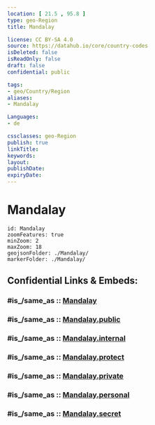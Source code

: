 ```yaml
---
location: [ 21.5 , 95.8 ] 
type: geo-Region
title: Mandalay

license: CC BY-SA 4.0
source: https://datahub.io/core/country-codes
isDeleted: false
isReadOnly: false
draft: false
confidential: public

tags:
- geo/Country/Region
aliases:
- Mandalay

Languages:
- de

cssclasses: geo-Region
publish: true
linkTitle: 
keywords: 
layout: 
publishDate: 
expiryDate: 
---
```


# Mandalay

```leaflet
id: Mandalay
zoomFeatures: true 
minZoom: 2 
maxZoom: 18
geojsonFolder: ./Mandalay/
markerFolder: ./Mandalay/
```


## Confidential Links & Embeds: 

### #is_/same_as :: [Mandalay](/_Standards/Earth/Continent/Asia/Asia~South~East/Myanmar/States~Myanmar/Mandalay.md) 

### #is_/same_as :: [Mandalay.public](/_public/Earth/Continent/Asia/Asia~South~East/Myanmar/States~Myanmar/Mandalay.public.md) 

### #is_/same_as :: [Mandalay.internal](/_internal/Earth/Continent/Asia/Asia~South~East/Myanmar/States~Myanmar/Mandalay.internal.md) 

### #is_/same_as :: [Mandalay.protect](/_protect/Earth/Continent/Asia/Asia~South~East/Myanmar/States~Myanmar/Mandalay.protect.md) 

### #is_/same_as :: [Mandalay.private](/_private/Earth/Continent/Asia/Asia~South~East/Myanmar/States~Myanmar/Mandalay.private.md) 

### #is_/same_as :: [Mandalay.personal](/_personal/Earth/Continent/Asia/Asia~South~East/Myanmar/States~Myanmar/Mandalay.personal.md) 

### #is_/same_as :: [Mandalay.secret](/_secret/Earth/Continent/Asia/Asia~South~East/Myanmar/States~Myanmar/Mandalay.secret.md)

